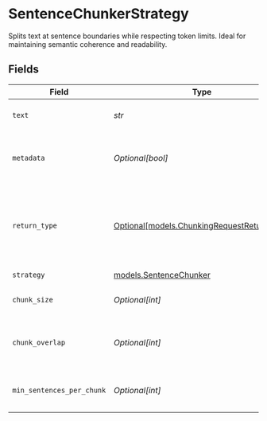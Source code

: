 # SentenceChunkerStrategy

Splits text at sentence boundaries while respecting token limits. Ideal for maintaining semantic coherence and readability.


## Fields

| Field                                                                                | Type                                                                                 | Required                                                                             | Description                                                                          |
| ------------------------------------------------------------------------------------ | ------------------------------------------------------------------------------------ | ------------------------------------------------------------------------------------ | ------------------------------------------------------------------------------------ |
| `text`                                                                               | *str*                                                                                | :heavy_check_mark:                                                                   | The text content to be chunked                                                       |
| `metadata`                                                                           | *Optional[bool]*                                                                     | :heavy_minus_sign:                                                                   | Whether to include metadata for each chunk                                           |
| `return_type`                                                                        | [Optional[models.ChunkingRequestReturnType]](../models/chunkingrequestreturntype.md) | :heavy_minus_sign:                                                                   | Return format: chunks (with metadata) or texts (plain strings)                       |
| `strategy`                                                                           | [models.SentenceChunker](../models/sentencechunker.md)                               | :heavy_check_mark:                                                                   | N/A                                                                                  |
| `chunk_size`                                                                         | *Optional[int]*                                                                      | :heavy_minus_sign:                                                                   | Maximum tokens per chunk                                                             |
| `chunk_overlap`                                                                      | *Optional[int]*                                                                      | :heavy_minus_sign:                                                                   | Number of overlapping tokens between chunks                                          |
| `min_sentences_per_chunk`                                                            | *Optional[int]*                                                                      | :heavy_minus_sign:                                                                   | Minimum number of sentences per chunk                                                |